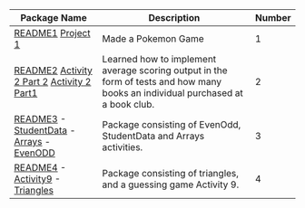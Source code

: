 | Package Name | Description | Number|
| ------------ |-------------|-------|          
|    [README1](https://github.com/Coontm/CoonTreyCS121/blob/main/Package%201%20README.md)  [Project 1 ](https://github.com/Coontm/CoonTreyCS121/blob/main/proj1hop.java)    |   Made a Pokemon Game          |      1 |
| [README2](https://github.com/Coontm/CoonTreyCS121/blob/main/Package%201%20README.md) [Activity 2 Part 2](https://github.com/Coontm/CoonTreyCS121/blob/main/Activity2P2.java) [Activity 2 Part1](https://github.com/Coontm/CoonTreyCS121/blob/main/Activity2P1.java)            |  Learned how to implement average scoring output in the form of tests and how many books an individual purchased at a book club.           | 2      | 
| [README3](https://github.com/Coontm/CoonTreyCS121/blob/main/3README.md) - [StudentData](https://github.com/Coontm/CoonTreyCS121/blob/main/StudentData.java)   - [Arrays](https://github.com/Coontm/CoonTreyCS121/blob/main/arrays.java) - [EvenODD](https://github.com/Coontm/CoonTreyCS121/blob/main/evenodd.java)      | Package consisting of EvenOdd, StudentData and Arrays activities.|   3    |
| [README4](https://github.com/Coontm/CoonTreyCS121/blob/main/4thREADME.md%20) - [Activity9](https://github.com/Coontm/CoonTreyCS121/blob/main/act9.java) - [Triangles](https://github.com/Coontm/CoonTreyCS121/blob/main/triangles.java) | Package consisting of triangles, and a guessing game Activity 9. | 4 |

